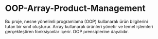 # OOP-Array-Product-Management
Bu proje, nesne yönelimli programlama (OOP) kullanarak ürün bilgilerini tutan bir sınıf oluşturur. Array kullanarak ürünleri yönetir ve temel işlemleri gerçekleştiren fonksiyonlar içerir. OOP prensiplerine dayalıdır.
